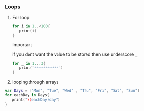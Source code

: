### **Loops**

1. For loop

   ```swift
   for i in 1..<100{
      print(i)
   }
   ```

   > [!IMPORTANT]
   > if you dont want the value to be stored then use underscore `_`

   ```swift
   for _ in 1...3{
      print("***********")
   }
   ```

2. looping through arrays

```swift
var Days = ["Mon", "Tue", "Wed" , "Thu", "Fri", "Sat", "Sun"]
for eachDay in Days{
   print("\(eachDay)day")
}

```
